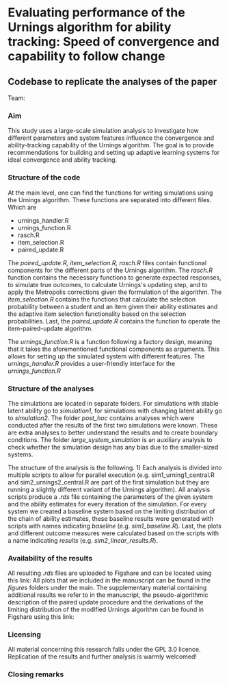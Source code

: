 # Evaluating performance of the Urnings algorithm for ability tracking: Speed of convergence and capability to follow change
## Codebase to replicate the analyses of the paper

Team: 

### Aim

This study uses a large-scale simulation analysis to investigate how different parameters and system features influence the convergence and ability-tracking capability of the Urnings algorithm. 
The goal is to provide recommendations for building and setting up adaptive learning systems for ideal convergence and ability tracking. 

### Structure of the code
At the main level, one can find the functions for writing simulations using the Urnings algorithm. These functions are separated into different files. Which are
 
 - urnings_handler.R
 - urnings_function.R
 - rasch.R
 - item_selection.R
 - paired_update.R

The _paired_update.R, item_selection.R, rasch.R_ files contain functional components for the different parts of the Urnings algorithm. The _rasch.R_ function contains the necessary functions
to generate expected responses, to simulate true outcomes, to calculate Urnings's updating step, and to apply the Metropolis corrections given the formulation of the algorithm.
The _item_selection.R_ contains the functions that calculate the selection probability between a student and an item given their ability estimates and the adaptive item selection
functionality based on the selection probabilities. Last, the _paired_update.R_ contains the function to operate the item-paired-update algorithm. 

The _urnings_function.R_ is a function following a factory design, meaning that it takes the aforementioned functional components as arguments. This allows for setting up the simulated system
with different features. The _urnings_handler.R_ provides a user-friendly interface for the _urnings_function.R_

### Structure of the analyses
The simulations are located in separate folders. For simulations with stable latent ability go to _simulation1_, for simulations with changing latent ability go to _simulation2_. The folder
_post_hoc_ contains analyses which were conducted after the results of the first two simulations were known. These are extra analyses to better understand the results and to create boundary
conditions. The folder _large_system_simulation_ is an auxiliary analysis to check whether the simulation design has any bias due to the smaller-sized systems. 

The structure of the analysis is the following. 1) Each analysis is divided into multiple scripts to allow for parallel execution (e.g. sim1_urning1_central.R and sim2_urnings2_central.R are
part of the first simulation but they are running a slightly different variant of the Urnings algorithm). All analysis scripts produce a _.rds_ file containing the parameters of the given
system and the ability estimates for every iteration of the simulation. For every system we created a baseline system based on the limiting distribution of the chain of ability estimates,
these baseline results were generated with scripts with names indicating _baseline_ (e.g. _sim1_baseline.R_). Last, the plots and different outcome measures were calculated based on the scripts
with a name indicating _results_ (e.g. _sim2_linear_results.R_). 


### Availability of the results
All resulting _.rds_ files are uploaded to Figshare and can be located using this link: 
All plots that we included in the manuscript can be found in the _figures_ folders under the main.
The supplementary material containing additional results we refer to in the manuscript, the pseudo-algorithmic description of the paired update procedure and the derivations of the limiting
distribution of the modified Urnings algorithm can be found in Figshare using this link: 

### Licensing
All material concerning this research falls under the GPL 3.0 licence. Replication of the results and further analysis is warmly welcomed!

### Closing remarks

